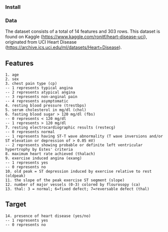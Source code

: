 ### Install 

### Data 

The dataset consists of a total of 14 features and 303 rows. This dataset is found on Kaggle (https://www.kaggle.com/ronitf/heart-disease-uci), originated from UCI Heart Disease (https://archive.ics.uci.edu/ml/datasets/Heart+Disease). 

## Features
    1. age 
    2. sex 
    3. chest pain type (cp)
    -- 1 represents typical angina 
    -- 2 represents atypical angina 
    -- 3 represents non-anginal pain 
    -- 4 represents asymptomatic        
    4. resting blood pressure (trestbps)
    5. serum cholesterol in mg/dl (chol)
    6. fasting blood sugar > 120 mg/dl (fbs) 
    -- 0 represents < 120 mg/dl 
    -- 1 represents > 120 mg/dl 
    7. resting electrocardiographic results (restecg)
    -- 0 represents normal 
    -- 1 represents having ST-T wave abnormality (T wave inversions and/or ST elevation or depression of > 0.05 mV) 
    -- 2 represents showing probable or definite left ventricular hypertrophy by Estes' criteria 
    8. maximum heart rate achieved (thalach)
    9. exercise induced angina (exang) 
    -- 1 represents yes
    -- 0 represents no 
    10. old peak = ST depression induced by exercise relative to rest (oldpeak)
    11. the slope of the peak exercise ST segment (slope)
    12. number of major vessels (0-3) colored by flourosopy (ca)
    13. thal: 3 = normal; 6=fixed defect; 7=reversable defect (thal)

## Target 
    14. presence of heart disease (yes/no)
    -- 1 represents yes 
    -- 0 represents no 
